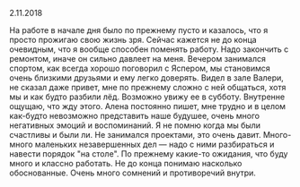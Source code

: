 2.11.2018

На работе в начале дня было по прежнему пусто и казалось, что я просто прожигаю свою жизнь зря. Сейчас кажется не до конца очевидным, что я вообще способен поменять работу. Надо закончить с ремонтом, иначе он сильно давлеет на меня. 
Вечером занимался спортом, как всегда хорошо поговорил с Яспером, мы становимся очень близкими друзьями и ему легко доверять.
Видел в зале Валери, не сказал даже привет, мне по прежнему сложно с ней общаться, хотя мы и как будто разбили лёд. Возможно увижу ее в субботу. Внутренне ощущаю, что жду этого.
Алена постоянно пишет, мне трудно и в целом как-будто невозможно представить наше будушее, очень много негативных эмоций и воспоминаний. Я не помню когда мы были счастливы и были ли.
Не занимался проектами, это очень давит. Много-много маленьких незавершенных дел — надо с ними разбираться и навести порядок "на столе". По прежнему какие-то ожидания, что буду много и классно работать. Не до конца понимаю насколько обоснованные. Очень много сомнений и противоречий внутри.
